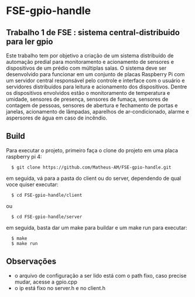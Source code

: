 # FSE-gpio-handle
## Trabalho 1 de FSE : sistema central-distribuido para ler gpio
Este trabalho tem por objetivo a criação de um sistema distribuído de automação predial para monitoramento e acionamento de sensores e dispositivos de um prédio com múltiplas salas. O sistema deve ser desenvolvido para funcionar em um conjunto de placas Raspberry Pi com um servidor central responsável pelo controle e interface com o usuário e servidores distribuídos para leitura e acionamento dos dispositivos. Dentre os dispositivos envolvidos estão o monitoramento de temperatura e umidade, sensores de presença, sensores de fumaça, sensores de contagem de pessoas, sensores de abertura e fechamento de portas e janelas, acionamento de lâmpadas, aparelhos de ar-condicionado, alarme e aspersores de água em caso de incêndio.

## Build

Para executar o projeto, primeiro faça o clone do projeto em uma placa raspberry pi 4:

```
  $ git clone https://github.com/Matheus-AM/FSE-gpio-handle.git
```

em seguida, vá para a pasta do client ou do server, dependendo de qual voce quiser executar:

``` 
  $ cd FSE-gpio-handle/client
```

ou

```
  $ cd FSE-gpio-handle/server
```

em seguida, basta dar um make para buildar e um make run para executar:

```
  $ make
  $ make run
```

## Observações
- o arquivo de configuração a ser lido está com o path fixo, caso precise mudar, acesse a gpio.cpp
- o ip está fixo no server.h e no client.h
